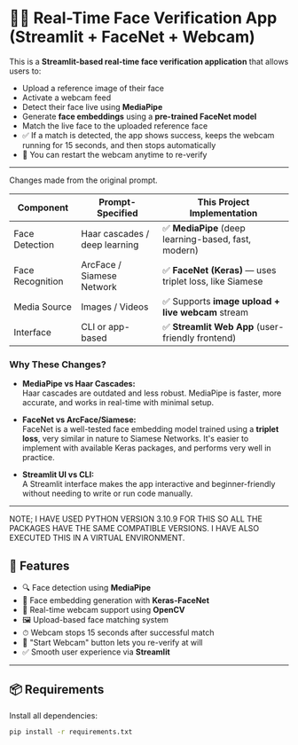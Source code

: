 # 🧑‍💻 Real-Time Face Verification App (Streamlit + FaceNet + Webcam)

This is a **Streamlit-based real-time face verification application** that allows users to:

- Upload a reference image of their face  
- Activate a webcam feed  
- Detect their face live using **MediaPipe**  
- Generate **face embeddings** using a **pre-trained FaceNet model**  
- Match the live face to the uploaded reference face  
- ✅ If a match is detected, the app shows success, keeps the webcam running for 15 seconds, and then stops automatically  
- 🔁 You can restart the webcam anytime to re-verify  

---

Changes made from the original prompt.

| Component               | Prompt-Specified                     | This Project Implementation                      |
|------------------------|--------------------------------------|--------------------------------------------------|
| Face Detection         | Haar cascades / deep learning        | ✅ **MediaPipe** (deep learning-based, fast, modern) |
| Face Recognition       | ArcFace / Siamese Network            | ✅ **FaceNet (Keras)** — uses triplet loss, like Siamese |
| Media Source           | Images / Videos                      | ✅ Supports **image upload + live webcam** stream |
| Interface              | CLI or app-based                     | ✅ **Streamlit Web App** (user-friendly frontend) |

###  Why These Changes?

- **MediaPipe vs Haar Cascades:**  
  Haar cascades are outdated and less robust. MediaPipe is faster, more accurate, and works in real-time with minimal setup.

- **FaceNet vs ArcFace/Siamese:**  
  FaceNet is a well-tested face embedding model trained using a **triplet loss**, very similar in nature to Siamese Networks. It's easier to implement with available Keras packages, and performs very well in practice.

- **Streamlit UI vs CLI:**  
  A Streamlit interface makes the app interactive and beginner-friendly without needing to write or run code manually.

---

NOTE; I HAVE USED PYTHON VERSION 3.10.9 FOR THIS SO ALL THE PACKAGES HAVE THE SAME COMPATIBLE VERSIONS. I HAVE ALSO EXECUTED THIS IN A VIRTUAL ENVIRONMENT.

## 🚀 Features

- 🔍 Face detection using **MediaPipe**
- 🧠 Face embedding generation with **Keras-FaceNet**
- 🎥 Real-time webcam support using **OpenCV**
- 🖼 Upload-based face matching system
- ⏱ Webcam stops 15 seconds after successful match
- 🔁 "Start Webcam" button lets you re-verify at will
- ✅ Smooth user experience via **Streamlit**

---

## 📦 Requirements

Install all dependencies:

```bash
pip install -r requirements.txt
